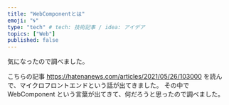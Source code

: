 ```yaml
---
title: "WebComponentとは"
emoji: "🌀"
type: "tech" # tech: 技術記事 / idea: アイデア
topics: ["Web"]
published: false
---
```


気になったので調べました。

こちらの記事
https://hatenanews.com/articles/2021/05/26/103000
を読んで、マイクロフロントエンドという話が出てきました。
その中で WebComponent という言葉が出てきて、何だろうと思ったので調べました。
